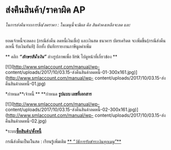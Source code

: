 # ส่งคืนสินค้า/ราคาผิด AP

###### ในการส่งคืนจากการซือ/ลดราคา : ในเมนุนี้จะมีผล คือ สินค้าคงเหลือจะลด และ
ยอดเจ้าหนี้จะลดลง (กรณีส่งคืน ลดหนี้เงินเชื่อ) และเงินสด ธนาคาร บัตรเคริดต
จะเพิ่มขึ้น(กรณีส่งคืนลเหนี้ รับเงินทันที) อีกทั้ง บันทึกรายงานภาษีมูลค่าเพิ่ม

** คลิก  _**“อักษรสีน้ำเงิน”**_ ล่างรูปภาพเพื่อ link ไปดูหน้าที่เกี่ยวข้อง **

[![](http://www.smlaccount.com/manual/wp-
content/uploads/2017/10/03.15-ส่งคืนสินค้าลดหนี้-01-300x161.jpg)](http://www.smlaccount.com/manual/wp-
content/uploads/2017/10/03.15-ส่งคืนสินค้าลดหนี้-01.jpg)

*กำหนด**เจ้าหนี้ ** **กำหนด **รูปแบบ เลขที่เอกสาร**

[![](http://www.smlaccount.com/manual/wp-
content/uploads/2017/10/03.15-ส่งคืนสินค้าลดหนี้-02-300x161.jpg)](http://www.smlaccount.com/manual/wp-
content/uploads/2017/10/03.15-ส่งคืนสินค้าลดหนี้-02.jpg)

*ระบบ[**ซื้อสินค้า/ตั้งหนี้**](http://www.smlaccount.com/manual/?page_id=664)

กรณีส่งคืนเป็นเงืินสด : เรียนรู้เพิ่มเติม [**
_“วิธีการรับชำระเงินทุกเมนู”_**](http://www.smlaccount.com/manual/?page_id=365)

